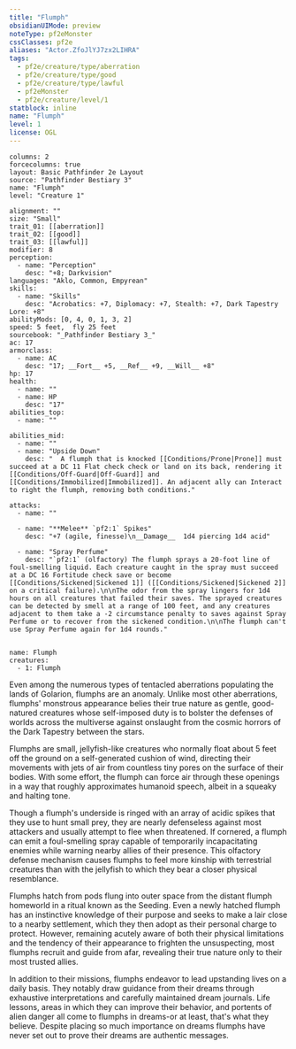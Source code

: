 ```yaml
---
title: "Flumph"
obsidianUIMode: preview
noteType: pf2eMonster
cssClasses: pf2e
aliases: "Actor.ZfoJlYJ7zx2LIHRA" 
tags:
  - pf2e/creature/type/aberration
  - pf2e/creature/type/good
  - pf2e/creature/type/lawful
  - pf2eMonster
  - pf2e/creature/level/1
statblock: inline
name: "Flumph"
level: 1
license: OGL
---
```


```statblock
columns: 2
forcecolumns: true
layout: Basic Pathfinder 2e Layout
source: "Pathfinder Bestiary 3"
name: "Flumph"
level: "Creature 1"

alignment: ""
size: "Small"
trait_01: [[aberration]]
trait_02: [[good]]
trait_03: [[lawful]]
modifier: 8
perception:
  - name: "Perception"
    desc: "+8; Darkvision"
languages: "Aklo, Common, Empyrean"
skills:
  - name: "Skills"
    desc: "Acrobatics: +7, Diplomacy: +7, Stealth: +7, Dark Tapestry Lore: +8"
abilityMods: [0, 4, 0, 1, 3, 2]
speed: 5 feet,  fly 25 feet
sourcebook: "_Pathfinder Bestiary 3_"
ac: 17
armorclass:
  - name: AC
    desc: "17; __Fort__ +5, __Ref__ +9, __Will__ +8"
hp: 17
health:
  - name: ""
  - name: HP
    desc: "17"
abilities_top:
  - name: ""

abilities_mid:
  - name: ""
  - name: "Upside Down"
    desc: "  A flumph that is knocked [[Conditions/Prone|Prone]] must succeed at a DC 11 Flat check check or land on its back, rendering it [[Conditions/Off-Guard|Off-Guard]] and [[Conditions/Immobilized|Immobilized]]. An adjacent ally can Interact to right the flumph, removing both conditions."

attacks:
  - name: ""

  - name: "**Melee** `pf2:1` Spikes"
    desc: "+7 (agile, finesse)\n__Damage__  1d4 piercing 1d4 acid"

  - name: "Spray Perfume"
    desc: "`pf2:1` (olfactory) The flumph sprays a 20-foot line of foul-smelling liquid. Each creature caught in the spray must succeed at a DC 16 Fortitude check save or become [[Conditions/Sickened|Sickened 1]] ([[Conditions/Sickened|Sickened 2]] on a critical failure).\n\nThe odor from the spray lingers for 1d4 hours on all creatures that failed their saves. The sprayed creatures can be detected by smell at a range of 100 feet, and any creatures adjacent to them take a -2 circumstance penalty to saves against Spray Perfume or to recover from the sickened condition.\n\nThe flumph can't use Spray Perfume again for 1d4 rounds."
 
```

```encounter-table
name: Flumph
creatures:
  - 1: Flumph
```



Even among the numerous types of tentacled aberrations populating the lands of Golarion, flumphs are an anomaly. Unlike most other aberrations, flumphs' monstrous appearance belies their true nature as gentle, good-natured creatures whose self-imposed duty is to bolster the defenses of worlds across the multiverse against onslaught from the cosmic horrors of the Dark Tapestry between the stars.

Flumphs are small, jellyfish-like creatures who normally float about 5 feet off the ground on a self-generated cushion of wind, directing their movements with jets of air from countless tiny pores on the surface of their bodies. With some effort, the flumph can force air through these openings in a way that roughly approximates humanoid speech, albeit in a squeaky and halting tone.

Though a flumph's underside is ringed with an array of acidic spikes that they use to hunt small prey, they are nearly defenseless against most attackers and usually attempt to flee when threatened. If cornered, a flumph can emit a foul-smelling spray capable of temporarily incapacitating enemies while warning nearby allies of their presence. This olfactory defense mechanism causes flumphs to feel more kinship with terrestrial creatures than with the jellyfish to which they bear a closer physical resemblance.

Flumphs hatch from pods flung into outer space from the distant flumph homeworld in a ritual known as the Seeding. Even a newly hatched flumph has an instinctive knowledge of their purpose and seeks to make a lair close to a nearby settlement, which they then adopt as their personal charge to protect. However, remaining acutely aware of both their physical limitations and the tendency of their appearance to frighten the unsuspecting, most flumphs recruit and guide from afar, revealing their true nature only to their most trusted allies.

In addition to their missions, flumphs endeavor to lead upstanding lives on a daily basis. They notably draw guidance from their dreams through exhaustive interpretations and carefully maintained dream journals. Life lessons, areas in which they can improve their behavior, and portents of alien danger all come to flumphs in dreams-or at least, that's what they believe. Despite placing so much importance on dreams flumphs have never set out to prove their dreams are authentic messages.
